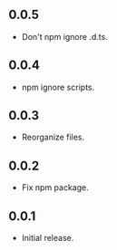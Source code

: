 ## 0.0.5
- Don't npm ignore .d.ts.

## 0.0.4
- npm ignore scripts.

## 0.0.3
- Reorganize files.

## 0.0.2
- Fix npm package.

## 0.0.1
- Initial release.
